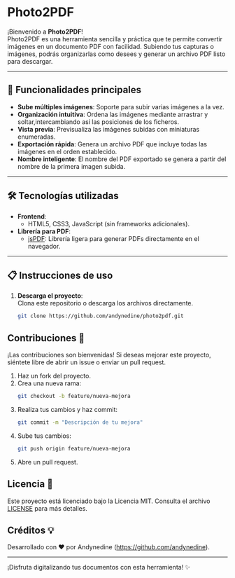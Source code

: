 # Photo2PDF

¡Bienvenido a **Photo2PDF**!  
Photo2PDF es una herramienta sencilla y práctica que te permite convertir imágenes en un documento PDF con facilidad. Subiendo tus capturas o imágenes, podrás organizarlas como desees y generar un archivo PDF listo para descargar.

---

## 🚀 Funcionalidades principales

- **Sube múltiples imágenes**: Soporte para subir varias imágenes a la vez.
- **Organización intuitiva**: Ordena las imágenes mediante arrastrar y soltar,intercambiando así las posiciones de los ficheros.
- **Vista previa**: Previsualiza las imágenes subidas con miniaturas enumeradas.
- **Exportación rápida**: Genera un archivo PDF que incluye todas las imágenes en el orden establecido.
- **Nombre inteligente**: El nombre del PDF exportado se genera a partir del nombre de la primera imagen subida.

---

## 🛠️ Tecnologías utilizadas

- **Frontend**:
  - HTML5, CSS3, JavaScript (sin frameworks adicionales).
- **Librería para PDF**:
  - [jsPDF](https://github.com/parallax/jsPDF): Librería ligera para generar PDFs directamente en el navegador.

---

## 📋 Instrucciones de uso

1. **Descarga el proyecto**:  
   Clona este repositorio o descarga los archivos directamente.

   ```bash
   git clone https://github.com/andynedine/photo2pdf.git


## Contribuciones 🤝

¡Las contribuciones son bienvenidas! Si deseas mejorar este proyecto, siéntete libre de abrir un issue o enviar un pull request.

1. Haz un fork del proyecto.
2. Crea una nueva rama:
    ```bash
    git checkout -b feature/nueva-mejora
    ```
3. Realiza tus cambios y haz commit:
    ```bash
    git commit -m "Descripción de tu mejora"
    ```
4. Sube tus cambios:
    ```bash
    git push origin feature/nueva-mejora
    ```
5. Abre un pull request.

## Licencia 📜

Este proyecto está licenciado bajo la Licencia MIT. Consulta el archivo [LICENSE](LICENSE) para más detalles.

## Créditos 💡

Desarrollado con ❤️ por Andynedine (https://github.com/andynedine).

---

¡Disfruta digitalizando tus documentos con esta herramienta! ✨
